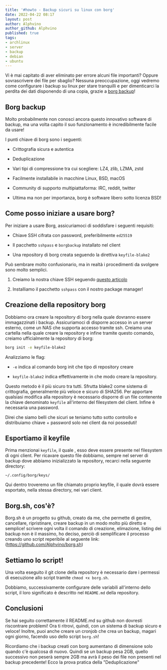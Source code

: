 ```yaml
---
title: '#howto - Backup sicuri su linux con borg' 
date: 2022-04-22 08:17
layout: post 
author: Alphvino
author_github: Alphvino
published: true
tags:
- archlinux
- server
- backup
- debian
- ubuntu
---
```


Vi è mai capitato di aver eliminato per errore alcuni file importanti? Oppure sovrascrivere dei file per sbaglio? 
Nessuna preoccupazione, oggi vedremo come configurare i backup su linux per stare tranquilli e per dimenticarci la perdita dei dati disponendo di una copia, grazie a [borg backup](https://borgbackup.readthedocs.io/en/stable/)!

## Borg backup

Molto probabilmente non conosci ancora questo innovativo software di backup, ma una volta capito il suo funzionamento è incredibilmente facile da usare!

I punti chiave di borg sono i seguenti:

- Crittografia sicura e autentica
  
- Deduplicazione
  
- Vari tipi di compressione tra cui scegliere: LZ4, zlib, LZMA, zstd
  
- Facilmente installabile in macchine Linux, BSD, macOS
  
- Community di supporto multipiattaforma: IRC, reddit, twitter
  
- Ultima ma non per importanza, borg è software libero sotto licenza BSD!


## Come posso iniziare a usare borg?

Per iniziare a usare Borg, assicuriamoci di soddisfare i seguenti requisiti: 

- Chiave SSH cifrata con password, preferibilmente `ed25519`
  
- Il pacchetto `sshpass` e `borgbackup` installato nel client
  
- Una repository di borg creata seguendo la direttiva `keyfile-blake2`

Può sembrare molto confusionario,  ma in realtà i procedimenti da svolgere sono molto semplici.

1. Creiamo la nostra chiave SSH seguendo [questo articolo](https://linuxhub.it/articles/howto-Chiavi-ssh/)
  
2. Installiamo il pacchetto `sshpass` con il nostro package manager!  


## Creazione della repository borg

Dobbiamo ora creare la repository di borg nella quale dovranno essere immagazzinati i backup. Assicuriamoci di disporre accesso in un server esterno, come un NAS che supporta accesso tramite ssh. Creiamo una cartella nella quale creare la repository e infine tramite questo comando, creiamo ufficialmente la repository di borg:

```bash
borg init -e keyfile-blake2
```

Analizziamo le flag:

- `-e` indica al comando borg init che tipo di repository creare
  
- `keyfile-blake2` indica effettivamente in che modo creare la repository.

Questo metodo è il più sicuro tra tutti. Sfrutta blake2 come sistema di crittografia, generalmente più veloce e sicuro di SHA256. Per apportare qualsiasi modifica alla repository è necessario disporre di  un file contenente la chiave denominato `keyfile` all'interno del filesystem del client. Infine è necessaria una password.

Direi che siamo belli che sicuri se teniamo tutto sotto controllo e distribuiamo chiave + password solo nei client da noi posseduti!
  

## Esportiamo il keyfile

Prima menzionai  `keyfile`, il quale , esso deve essere presente nel filesystem di ogni client. Per ricavare questo file dobbiamo, sempre nel server di backup dove abbiamo inizializzato la repository, recarci nella seguente directory:  

`~/.config/borg/keys/`  

Qui dentro troveremo un file chiamato proprio keyfile, il quale dovrà essere esportato, nella stessa directory, nei vari client.

## Borg.sh, cos'è?

Borg.sh è un progetto  su github, creato da me, che permette di gestire, cancellare, ripristinare, creare backup in un modo molto più diretto e semplice! 
scrivere ogni volta il comando di creazione, elimazione, listing dei backup non è il massimo, ho deciso, perciò di semplificare il processo creando uno script reperibile al seguente link: (https://github.com/Alphvino/borg.sh)

## Settiamo lo script!

Una volta eseguito il git clone della repository è necessario dare i permessi di esecuzione allo script tramite `chmod +x borg.sh`.

Dobbiamo, successivamente configurare delle variabili all'interno dello script, il loro significato è descritto nel `README.md` della repository.

## Conclusioni

Se hai seguito correttamente il README.md su github non dovresti riscontrare problemi!
Ora ti ritrovi, quindi, con un sistema di backup sicuro e veloce! 
Inoltre, puoi anche creare un cronjob che crea un backup, magari ogni giorno, facendo uso dello script `borg.sh`!

Ricordiamo che i backup creati con borg aumentano di dimensione solo quando c'è qualcosa di nuovo. Quindi se un backup pesa 2GB, quello successivo non peserà sempre 2GB ma avrà il peso dei file non presenti nel backup precedente!
Ecco la prova pratica della "Deduplicazione"
